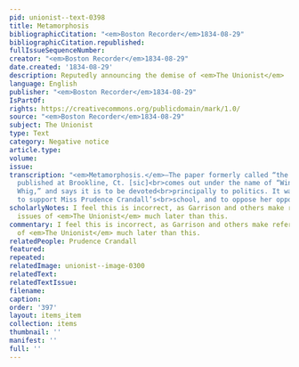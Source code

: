 ```yaml
---
pid: unionist--text-0398
title: Metamorphosis
bibliographicCitation: "<em>Boston Recorder</em>1834-08-29"
bibliographicCitation.republished: 
fullIssueSequenceNumber: 
creator: "<em>Boston Recorder</em>1834-08-29"
date.created: '1834-08-29'
description: Reputedly announcing the demise of <em>The Unionist</em>
language: English
publisher: "<em>Boston Recorder</em>1834-08-29"
IsPartOf: 
rights: https://creativecommons.org/publicdomain/mark/1.0/
source: "<em>Boston Recorder</em>1834-08-29"
subject: The Unionist
type: Text
category: Negative notice
article.type: 
volume: 
issue: 
transcription: "<em>Metamorphosis.</em>—The paper formerly called “the Unionist,”
  published at Brookline, Ct. [sic]<br>comes out under the name of “Windham County
  Whig,” and says it is to be devoted<br>principally to politics. It was established
  to support Miss Prudence Crandall’s<br>school, and to oppose her opposers.<br>"
scholarlyNotes: I feel this is incorrect, as Garrison and others make reference to
  issues of <em>The Unionist</em> much later than this.
commentary: I feel this is incorrect, as Garrison and others make reference to issues
  of <em>The Unionist</em> much later than this.
relatedPeople: Prudence Crandall
featured: 
repeated: 
relatedImage: unionist--image-0300
relatedText: 
relatedTextIssue: 
filename: 
caption: 
order: '397'
layout: items_item
collection: items
thumbnail: ''
manifest: ''
full: ''
---
```

